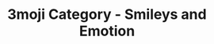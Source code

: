 ---
layout: category_smileys&emotion
title: 3moji Category - Smileys and Emotion
permalink: smileys&emotion.html
emoji: speech_balloon
image: assets/img/3moji/thumbnail.png
---